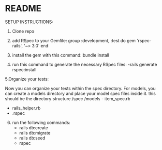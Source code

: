 # README
SETUP INSTRUCTIONS:

1. Clone repo
2. add RSpec to your Gemfile:
  group :development, :test do
    gem 'rspec-rails', '~> 3.0'
  end
3. install the gem with this command:
   bundle install

4. run this command to generate the necessary RSpec files:
   -rails generate rspec:install

5.Organize your tests:

Now you can organize your tests within the spec directory. For models, you can create a models directory and place your model spec files inside it.
  this should be the directory structure
   /spec
    /models
      - item_spec.rb
  - rails_helper.rb
  - .rspec

6. run the following commands:
   - rails db:create
   - rails db:migrate
   - rails db:seed
   - rspec

   
